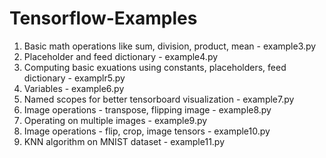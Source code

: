 # Tensorflow-Examples
1. Basic math operations like sum, division, product, mean - example3.py
2. Placeholder and feed dictionary - example4.py
3. Computing basic exuations using constants, placeholders, feed dictionary - examplr5.py
4. Variables - example6.py
5. Named scopes for better tensorboard visualization - example7.py
6. Image operations - transpose, flipping image - example8.py
7. Operating on multiple images - example9.py
8. Image operations - flip, crop, image tensors - example10.py
9. KNN algorithm on MNIST dataset - example11.py